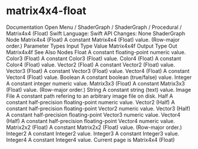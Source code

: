 # matrix4x4-float
 Documentation 
 Open Menu 
/
 ShaderGraph 
/
ShaderGraph
/
 Procedural 
/
 Matrix4x4 (Float) 
Swift
Language: 
Swift
 API Changes: 
None
ShaderGraph Node
Matrix4x4 (Float)
A constant Matrix4x4 (Float) value. (Row-major order.)
Parameter Types
Input
Type
Value
Matrix4x4f
Output
Type
Out
Matrix4x4f
See Also
Nodes
Float
A constant floating-point numeric value.
Color3 (Float)
A constant Color3 (Float) value.
Color4 (Float)
A constant Color4 (Float) value.
Vector2 (Float)
A constant Vector2 (Float) value.
Vector3 (Float)
A constant Vector3 (Float) value.
Vector4 (Float)
A constant Vector4 (Float) value.
Boolean
A constant boolean (true/false) value.
Integer
A constant integer numeric value.
Matrix3x3 (Float)
A constant Matrix3x3 (Float) value. (Row-major order.)
String
A constant string (text) value.
Image File
A constant path refering to an arbitrary image file on disk.
Half
A constant half-precision floating-point numeric value.
Vector2 (Half)
A constant half-precision floating-point Vector2 numeric value.
Vector3 (Half)
A constant half-precision floating-point Vector3 numeric value.
Vector4 (Half)
A constant half-precision floating-point Vector4 numeric value.
Matrix2x2 (Float)
A constant Matrix2x2 (Float) value. (Row-major order.)
Integer2
A constant Integer2 value.
Integer3
A constant Integer3 value.
Integer4
A constant Integer4 value.
 Current page is Matrix4x4 (Float) 